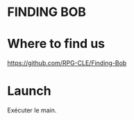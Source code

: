 # FINDING BOB

# Where to find us

https://github.com/RPG-CLE/Finding-Bob

# Launch

Exécuter le main.

